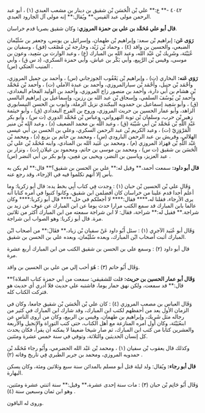 ٤٠٤٢ -** ع:** علي بْن الْحَسَن بْن شقيق بن دينار بن مشعب العبدي (١) ، أبو عبد الرحمن مولى عبد القيس،** ويُقال:** إنه مولى آل الجارود العبدي.

**قال أبو علي مُحَمَّد بن علي بن حمزة المروزي:** وكان شقيق بصريا قدم خراسان.

**رَوَى عَن:** إبراهيم بْن سعد: وإبراهيم بْن طهمان، وإسرائيل بن يونس، وجعفر بن سُلَيْمان الضبعي، والحسين بن واقد (٤) ، وحماد بْن زَيْد، وخارجة بْن مُصْعَب (فق) ، وسفيان بن عُيَيْنَة، وشَرِيك بْن عَبْد الله، وعبد الله بن المبارك (ع) ، وعبد الوارث بن سَعِيد، وعون بن موسى، وقيس بْن الرَّبِيع، وأبي بَكْر بن عياش، وأبي حمزة السكري، (د س ق) ، وأبي المنيب العتكي (س) .

**رَوَى عَنه:** البخاري (ت) ، وإبراهيم بْن يَعْقُوب الجوزجاني (س) ، وأحمد بن جميل المروزي، وأَحْمَد بْن حنبل، وأَحْمَد بْن سيارالمروزي، وأحمد بن عبدة الآملي (ت) ، وأحمد بْن مُحَمَّد بْن هشام بن أَبي دارة، وأحمد بن منصور زاج المروزي، وأحمد بن الوليد الفحام البغدادي، وأحمد بْن يُوسُفَ السلمي، وإسحاق بْن عبد الله بن رزين، وإسماعيل بن إبراهيم البالسي (ق) ، وأبو سَعِيد إسماعيل بن حمدويه البيكندي نزيل الرملة، وأيوب بن الحسن النيسابوري الزاهد، وأبو عمار الحسين بن حريث المروزي، وروح بن الفرج البغدادي (ق) ، وأبو خيثمة زهير بْن حرب، وسلمان بْن توبة النهرواني، وعباس بْن مُحَمَّد الدوري (ت س) ، وأبو بكر عَبْد اللَّهِ بْن مُحَمَّد بْن أَبي شَيْبَة (ق) ، وعبد اللَّه بن محمد الضعيف (د) ، وعبد الله بْن منير الْمَرْوَزِيّ (ت) ، وعبد الكريم بْن عبد الرحمن السكري، وعلي بن الحسن بن أَبي عيسى الهلالي، وقريش بن عبد الرحمن البارودي (س) ، ومحمد بن حاتم بن بزيع (د) ، ومحمد بْن عَبْد اللَّهِ بْن قهزاذ المروزي (م) ، ومحمد بن عُبَيد الله بن المنادي، وابنه مُحَمَّد بْن علي بْن الْحَسَن بن شقيق (ت س) ، ومحمد بن موسى بن حاتم، ومحمود بن غيلان (ت) ، ونزار بن عبد العزيز، وياسين بن النضر، ويحيى بن مَعِين، وأبو بكر بن أَبي النضر (س) .

**قال أبو داود:** سمعت أحمد،** وقيل له:** علي بن الحسن بن شقيق؟** قال:** لم يكن به بأس إلا أنهم تكلموا فيه في الإرجاء، وقد رجع عنه.

وَقَال علي بْن الحسين بْن حبان (١) : وجدت فِي كتاب أَبِي بخط يده: قال أبو زكريا: وما أعلم أحدا قدم علينا من خراسان كان أفضلمن ابن شقيق، وكانوا كتبوا في أمره كتابا أنه يرى الأرجاء، فقلنا له،**** فقال:**** لا أجعلكم في حل،**** قال أبو زكريا:**** وكان عالما بابن المبارك قد سمع الكتب مرارا حدث يوما عن ابن المبارك عن عوف عن زيد بن شراجة.** فقيل له:** شراحة، فقال: لا ابن شراجة سمعته من ابن المبارك أكثر من ثلاثين مرة. قال أبو زكريا: وهو الصواب ابن شراجة.

وَقَال أبو عُبَيد الآجري (١) : سئل أَبُو داود عَنْ سفيان بْن زياد،** فقَالَ:** من أصحاب ابْن المبارك أثبت أصحاب ابْن المبارك، وبعده سُلَيْمان، وبعده علي بن الحسن بن شقيق.

قال أبو داود (٢) : وسمع علي بن الحسن بن شقيق الكتب من ابن المبارك أربع عشرة مرة.

وَقَال أَبُو حاتم (٣) : هُوَ أحب إلي من علي بن الحسين بن واقد.

**وَقَال أبو عمار الحسين بن حريث:** قلت للشقيقي: سمعت من أبي حمزة كتاب الصلاة؟** قال:** قد سمعت، ولكن نهق حمار يوما، فاشتبه علي حديث فلا أدري أي حديث هو فتركت الكتاب كله.

وَقَال العباس بن مصعب المروزي (٤) : كان علي بْن الْحَسَن بْن شقيق جامعا، وكان في الزمان الأول يعد من أحفظهم لكتب ابن المبارك، وقد شارك ابن المبارك في كثير من رجاله مثل شَرِيك، وإبراهيم بن طهمان، وقيس بن الربيع، وكان من أروى الناس عن ابنعُيَيْنَة، وكان أول أمره المنازعة مع أهل الكتاب، حتى كتب التوراة والإنجيل والأربعة والعشرين كتابا من كتب ابن المبارك، ثم صار شيخا ضعيفا لا يمكنه أن يقرأ، فكان يحدث كل إنسان الحديثين والثلاثة، وتوفي في سنة خمس عشرة ومئتين.

وكذلك قال يعقوب بْن سفيان (١) ، ومحمد بْن عَبْد الله الحضرمي، وأَبُو رجاء مُحَمَّد بْن حمدويه المروزي، ومحمد بن جرير الطبري فِي تاريخ وفاته (٢) .

**قال أبو رجاء:** ويُقال: ولد ليلة قتل أبو مسلم بالمدائن سنة سبع وثلاثين ومئة، وكان يسكن البهارة.

وَقَال أَبُو حَاتِم بْن حبان (٣) : مات سنة إحدى عشرة،** وقيل:** سنة اثنتي عشرة ومئتين، وهو ابن ثمان وسبعين سنة (٤) .

وروى له الباقون.